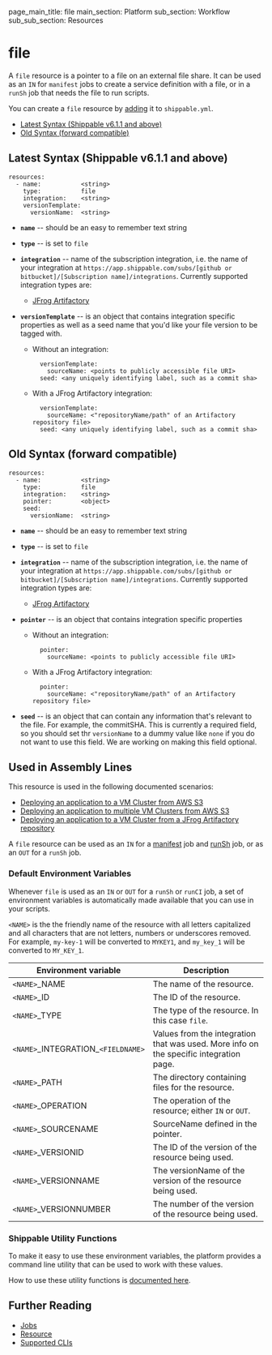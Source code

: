 page_main_title: file
main_section: Platform
sub_section: Workflow
sub_sub_section: Resources

# file

A `file` resource is a pointer to a file on an external file share. It can be used as an `IN` for `manifest` jobs to create a service definition with a file, or in a `runSh` job that needs the file to run scripts.

You can create a `file` resource by [adding](/platform/tutorial/workflow/crud-resource#adding) it to `shippable.yml`.

- [Latest Syntax (Shippable v6.1.1 and above)](#latestSyntax)
- [Old Syntax (forward compatible)](#oldSyntax)

<a name="latestSyntax"></a>
## Latest Syntax (Shippable v6.1.1 and above)

```
resources:
  - name:           <string>
    type:           file
    integration:    <string>
    versionTemplate:        
      versionName:  <string>
```

* **`name`** -- should be an easy to remember text string

* **`type`** -- is set to `file`

* **`integration`** -- name of the subscription integration, i.e. the name of your integration at `https://app.shippable.com/subs/[github or bitbucket]/[Subscription name]/integrations`. Currently supported integration types are:
	* [JFrog Artifactory](/platform/integration/jfrog-artifactoryKey)

* **`versionTemplate`** -- is an object that contains integration specific properties as well as a seed name that you'd like your file version to be tagged with.
	* Without an integration:

	        versionTemplate:
	          sourceName: <points to publicly accessible file URI>
            seed: <any uniquely identifying label, such as a commit sha>

	* With a JFrog Artifactory integration:

	        versionTemplate:
	          sourceName: <"repositoryName/path" of an Artifactory repository file>
            seed: <any uniquely identifying label, such as a commit sha>

<a name="oldSyntax"></a>
## Old Syntax (forward compatible)

```
resources:
  - name:           <string>
    type:           file
    integration:    <string>
    pointer:        <object>
    seed:
      versionName:  <string>
```

* **`name`** -- should be an easy to remember text string

* **`type`** -- is set to `file`

* **`integration`** -- name of the subscription integration, i.e. the name of your integration at `https://app.shippable.com/subs/[github or bitbucket]/[Subscription name]/integrations`. Currently supported integration types are:
	* [JFrog Artifactory](/platform/integration/jfrog-artifactoryKey)

* **`pointer`** -- is an object that contains integration specific properties
	* Without an integration:

	        pointer:
	          sourceName: <points to publicly accessible file URI>

	* With a JFrog Artifactory integration:

	        pointer:
	          sourceName: <"repositoryName/path" of an Artifactory repository file>

* **`seed`** -- is an object that can contain any information that's relevant to the file. For example, the commitSHA. This is currently a required field, so you should set thr `versionName` to a dummy value like `none` if you do not want to use this field. We are working on making this field optional.

## Used in Assembly Lines

This resource is used in the following documented scenarios:

* [Deploying an application to a VM Cluster from AWS S3](/deploy/vm-basic/)
* [Deploying an application to multiple VM Clusters from AWS S3](/deploy/vm-multiple-environments/)
* [Deploying an application to a VM Cluster from a JFrog Artifactory repository](/deploy/vm-jfrog/)


A `file` resource can be used as an `IN` for a [manifest](/platform/workflow/job/manifest) job and [runSh](/platform/workflow/job/runsh) job, or as an `OUT` for a `runSh` job.

### Default Environment Variables
Whenever `file` is used as an `IN` or `OUT` for a `runSh` or `runCI` job, a set of environment variables is automatically made available that you can use in your scripts.

`<NAME>` is the the friendly name of the resource with all letters capitalized and all characters that are not letters, numbers or underscores removed. For example, `my-key-1` will be converted to `MYKEY1`, and `my_key_1` will be converted to `MY_KEY_1`.


| Environment variable						| Description                         |
| ------------- 								|------------------------------------ |
| `<NAME>`\_NAME 							| The name of the resource. |
| `<NAME>`\_ID 								| The ID of the resource. |
| `<NAME>`\_TYPE 							| The type of the resource. In this case `file`. |
| `<NAME>`\_INTEGRATION\_`<FIELDNAME>`	| Values from the integration that was used. More info on the specific integration page. |
| `<NAME>`\_PATH 							| The directory containing files for the resource. |
| `<NAME>`\_OPERATION 						| The operation of the resource; either `IN` or `OUT`. |
| `<NAME>`\_SOURCENAME    					| SourceName defined in the pointer. |
| `<NAME>`\_VERSIONID    					| The ID of the version of the resource being used. |
| `<NAME>`\_VERSIONNAME						| The versionName of the version of the resource being used. |
| `<NAME>`\_VERSIONNUMBER 					| The number of the version of the resource being used. |

### Shippable Utility Functions

To make it easy to use these environment variables, the platform provides a command line utility that can be used to work with these values.

How to use these utility functions is [documented here](/platform/tutorial/workflow/using-shipctl).

## Further Reading
* [Jobs](/platform/workflow/job/overview)
* [Resource](/platform/workflow/resource/overview)
* [Supported CLIs](/platform/runtime/overview#cli)
